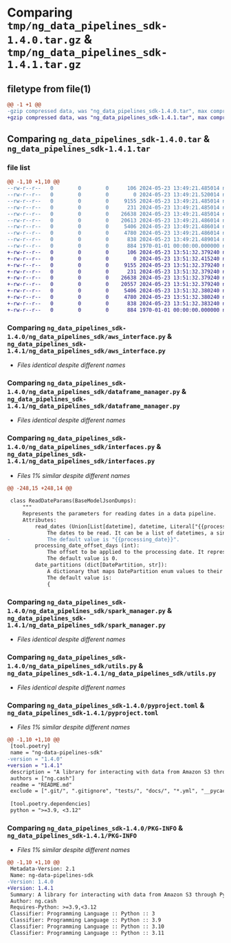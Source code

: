 # Comparing `tmp/ng_data_pipelines_sdk-1.4.0.tar.gz` & `tmp/ng_data_pipelines_sdk-1.4.1.tar.gz`

## filetype from file(1)

```diff
@@ -1 +1 @@
-gzip compressed data, was "ng_data_pipelines_sdk-1.4.0.tar", max compression
+gzip compressed data, was "ng_data_pipelines_sdk-1.4.1.tar", max compression
```

## Comparing `ng_data_pipelines_sdk-1.4.0.tar` & `ng_data_pipelines_sdk-1.4.1.tar`

### file list

```diff
@@ -1,10 +1,10 @@
--rw-r--r--   0        0        0      106 2024-05-23 13:49:21.485014 ng_data_pipelines_sdk-1.4.0/README.md
--rw-r--r--   0        0        0        0 2024-05-23 13:49:21.520014 ng_data_pipelines_sdk-1.4.0/ng_data_pipelines_sdk/__init__.py
--rw-r--r--   0        0        0     9155 2024-05-23 13:49:21.485014 ng_data_pipelines_sdk-1.4.0/ng_data_pipelines_sdk/aws_interface.py
--rw-r--r--   0        0        0      231 2024-05-23 13:49:21.485014 ng_data_pipelines_sdk-1.4.0/ng_data_pipelines_sdk/custom_logger.py
--rw-r--r--   0        0        0    26638 2024-05-23 13:49:21.485014 ng_data_pipelines_sdk-1.4.0/ng_data_pipelines_sdk/dataframe_manager.py
--rw-r--r--   0        0        0    20613 2024-05-23 13:49:21.486014 ng_data_pipelines_sdk-1.4.0/ng_data_pipelines_sdk/interfaces.py
--rw-r--r--   0        0        0     5406 2024-05-23 13:49:21.486014 ng_data_pipelines_sdk-1.4.0/ng_data_pipelines_sdk/spark_manager.py
--rw-r--r--   0        0        0     4780 2024-05-23 13:49:21.486014 ng_data_pipelines_sdk-1.4.0/ng_data_pipelines_sdk/utils.py
--rw-r--r--   0        0        0      838 2024-05-23 13:49:21.489014 ng_data_pipelines_sdk-1.4.0/pyproject.toml
--rw-r--r--   0        0        0      884 1970-01-01 00:00:00.000000 ng_data_pipelines_sdk-1.4.0/PKG-INFO
+-rw-r--r--   0        0        0      106 2024-05-23 13:51:32.379240 ng_data_pipelines_sdk-1.4.1/README.md
+-rw-r--r--   0        0        0        0 2024-05-23 13:51:32.415240 ng_data_pipelines_sdk-1.4.1/ng_data_pipelines_sdk/__init__.py
+-rw-r--r--   0        0        0     9155 2024-05-23 13:51:32.379240 ng_data_pipelines_sdk-1.4.1/ng_data_pipelines_sdk/aws_interface.py
+-rw-r--r--   0        0        0      231 2024-05-23 13:51:32.379240 ng_data_pipelines_sdk-1.4.1/ng_data_pipelines_sdk/custom_logger.py
+-rw-r--r--   0        0        0    26638 2024-05-23 13:51:32.379240 ng_data_pipelines_sdk-1.4.1/ng_data_pipelines_sdk/dataframe_manager.py
+-rw-r--r--   0        0        0    20557 2024-05-23 13:51:32.379240 ng_data_pipelines_sdk-1.4.1/ng_data_pipelines_sdk/interfaces.py
+-rw-r--r--   0        0        0     5406 2024-05-23 13:51:32.380240 ng_data_pipelines_sdk-1.4.1/ng_data_pipelines_sdk/spark_manager.py
+-rw-r--r--   0        0        0     4780 2024-05-23 13:51:32.380240 ng_data_pipelines_sdk-1.4.1/ng_data_pipelines_sdk/utils.py
+-rw-r--r--   0        0        0      838 2024-05-23 13:51:32.383240 ng_data_pipelines_sdk-1.4.1/pyproject.toml
+-rw-r--r--   0        0        0      884 1970-01-01 00:00:00.000000 ng_data_pipelines_sdk-1.4.1/PKG-INFO
```

### Comparing `ng_data_pipelines_sdk-1.4.0/ng_data_pipelines_sdk/aws_interface.py` & `ng_data_pipelines_sdk-1.4.1/ng_data_pipelines_sdk/aws_interface.py`

 * *Files identical despite different names*

### Comparing `ng_data_pipelines_sdk-1.4.0/ng_data_pipelines_sdk/dataframe_manager.py` & `ng_data_pipelines_sdk-1.4.1/ng_data_pipelines_sdk/dataframe_manager.py`

 * *Files identical despite different names*

### Comparing `ng_data_pipelines_sdk-1.4.0/ng_data_pipelines_sdk/interfaces.py` & `ng_data_pipelines_sdk-1.4.1/ng_data_pipelines_sdk/interfaces.py`

 * *Files 1% similar despite different names*

```diff
@@ -248,15 +248,14 @@
 
 class ReadDateParams(BaseModelJsonDumps):
     """
     Represents the parameters for reading dates in a data pipeline.
     Attributes:
         read_dates (Union[List[datetime], datetime, Literal["{{processing_date}}"], Literal["{{processing_date_previous}}"]]):
             The dates to be read. It can be a list of datetimes, a single datetime, or special placeholders for processing dates.
-            The default value is "{{processing_date}}".
         processing_date_offset_days (int):
             The offset to be applied to the processing date. It represents the number of days to add or subtract from the processing date.
             The default value is 0.
         date_partitions (dict[DatePartition, str]):
             A dictionary that maps DatePartition enum values to their corresponding string representations.
             The default value is:
             {
```

### Comparing `ng_data_pipelines_sdk-1.4.0/ng_data_pipelines_sdk/spark_manager.py` & `ng_data_pipelines_sdk-1.4.1/ng_data_pipelines_sdk/spark_manager.py`

 * *Files identical despite different names*

### Comparing `ng_data_pipelines_sdk-1.4.0/ng_data_pipelines_sdk/utils.py` & `ng_data_pipelines_sdk-1.4.1/ng_data_pipelines_sdk/utils.py`

 * *Files identical despite different names*

### Comparing `ng_data_pipelines_sdk-1.4.0/pyproject.toml` & `ng_data_pipelines_sdk-1.4.1/pyproject.toml`

 * *Files 1% similar despite different names*

```diff
@@ -1,10 +1,10 @@
 [tool.poetry]
 name = "ng-data-pipelines-sdk"
-version = "1.4.0"
+version = "1.4.1"
 description = "A library for interacting with data from Amazon S3 through PySpark. Read, write and tranform data using a powerful and intuitive API with strong consistency and type checking, thanks to Pydantic. Compatible with Amazon MWAA running Airflow 2.7.2 and 2.8.1."
 authors = ["ng.cash"]
 readme = "README.md"
 exclude = [".git/", ".gitignore", "tests/", "docs/", "*.yml", "__pycache__/", "*.pyc", "*.ipynb", "playground/", "poetry.lock", "dist/", "build/"]
 
 [tool.poetry.dependencies]
 python = ">=3.9, <3.12"
```

### Comparing `ng_data_pipelines_sdk-1.4.0/PKG-INFO` & `ng_data_pipelines_sdk-1.4.1/PKG-INFO`

 * *Files 1% similar despite different names*

```diff
@@ -1,10 +1,10 @@
 Metadata-Version: 2.1
 Name: ng-data-pipelines-sdk
-Version: 1.4.0
+Version: 1.4.1
 Summary: A library for interacting with data from Amazon S3 through PySpark. Read, write and tranform data using a powerful and intuitive API with strong consistency and type checking, thanks to Pydantic. Compatible with Amazon MWAA running Airflow 2.7.2 and 2.8.1.
 Author: ng.cash
 Requires-Python: >=3.9,<3.12
 Classifier: Programming Language :: Python :: 3
 Classifier: Programming Language :: Python :: 3.9
 Classifier: Programming Language :: Python :: 3.10
 Classifier: Programming Language :: Python :: 3.11
```

